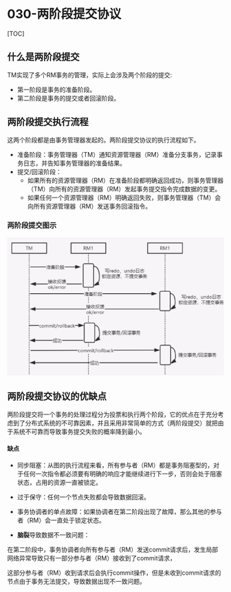 # 030-两阶段提交协议

[TOC]

## 什么是两阶段提交

TM实现了多个RM事务的管理，实际上会涉及两个阶段的提交:

- 第一阶段是事务的准备阶段。
- 第二阶段是事务的提交或者回滚阶段。

## 两阶段提交执行流程

这两个阶段都是由事务管理器发起的。两阶段提交协议的执行流程如下。

- 准备阶段：事务管理器（TM）通知资源管理器（RM）准备分支事务，记录事务日志，并告知事务管理器的准备结果。
- 提交/回滚阶段：
  - 如果所有的资源管理器（RM）在准备阶段都明确返回成功，则事务管理器（TM）向所有的资源管理器（RM）发起事务提交指令完成数据的变更。
  - 如果任何一个资源管理器（RM）明确返回失败，则事务管理器（TM）会向所有资源管理器（RM）发送事务回滚指令。

### 两阶段提交图示

<img src="../../assets/image-20200903105321431.png" alt="image-20200903105321431" style="zoom:50%;" />

## 两阶段提交协议的优缺点

两阶段提交将一个事务的处理过程分为投票和执行两个阶段，它的优点在于充分考虑到了分布式系统的不可靠因素，并且采用非常简单的方式（两阶段提交）就把由于系统不可靠而导致事务提交失败的概率降到最小。

#### 缺点

- 同步阻塞：从图的执行流程来看，所有参与者（RM）都是事务阻塞型的，对于任何一次指令都必须要有明确的响应才能继续进行下一步，否则会处于阻塞状态，占用的资源一直被锁定。

- 过于保守：任何一个节点失败都会导致数据回滚。

-  事务协调者的单点故障：如果协调者在第二阶段出现了故障，那么其他的参与者（RM）会一直处于锁定状态。

-  **脑裂**导致数据不一致问题：

  在第二阶段中，事务协调者向所有参与者（RM）发送commit请求后，发生局部网络异常导致只有一部分参与者（RM）接收到了commit请求，
  
  这部分参与者（RM）收到请求后会执行commit操作，但是未收到commit请求的节点由于事务无法提交，导致数据出现不一致问题。